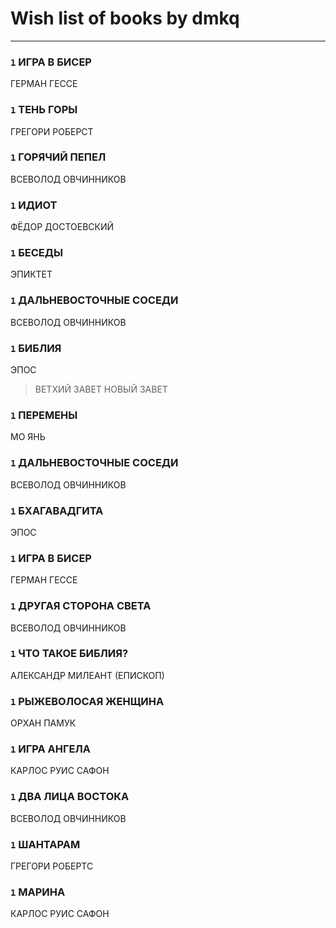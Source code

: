 # Wish list of books by dmkq
---

### `1` ИГРА В БИСЕР
ГЕРМАН ГЕССЕ

### `1` ТЕНЬ ГОРЫ
ГРЕГОРИ РОБЕРСТ

### `1` ГОРЯЧИЙ ПЕПЕЛ
ВСЕВОЛОД ОВЧИННИКОВ

### `1` ИДИОТ
ФЁДОР ДОСТОЕВСКИЙ

### `1` БЕСЕДЫ
ЭПИКТЕТ

### `1` ДАЛЬНЕВОСТОЧНЫЕ СОСЕДИ
ВСЕВОЛОД ОВЧИННИКОВ

### `1` БИБЛИЯ
ЭПОС
> ВЕТХИЙ ЗАВЕТ
> НОВЫЙ ЗАВЕТ

### `1` ПЕРЕМЕНЫ
МО ЯНЬ

### `1` ДАЛЬНЕВОСТОЧНЫЕ СОСЕДИ
ВСЕВОЛОД ОВЧИННИКОВ

### `1` БХАГАВАДГИТА
ЭПОС

### `1` ИГРА В БИСЕР
ГЕРМАН ГЕССЕ

### `1` ДРУГАЯ СТОРОНА СВЕТА
ВСЕВОЛОД ОВЧИННИКОВ

### `1` ЧТО ТАКОЕ БИБЛИЯ?
АЛЕКСАНДР МИЛЕАНТ (ЕПИСКОП)

### `1` РЫЖЕВОЛОСАЯ ЖЕНЩИНА
ОРХАН ПАМУК

### `1` ИГРА АНГЕЛА
КАРЛОС РУИС САФОН

### `1` ДВА ЛИЦА ВОСТОКА
ВСЕВОЛОД ОВЧИННИКОВ

### `1` ШАНТАРАМ
ГРЕГОРИ РОБЕРТС

### `1` МАРИНА
КАРЛОС РУИС САФОН

